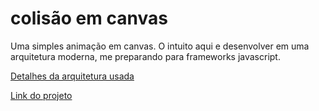 # colisão em canvas
Uma simples animação em canvas.
O intuito aqui e desenvolver em uma arquitetura moderna,
me preparando para frameworks javascript.

[Detalhes da arquitetura usada]()

[Link do projeto]()
